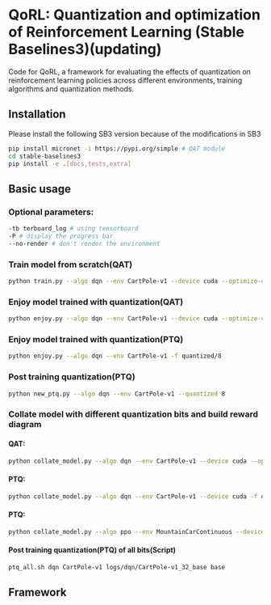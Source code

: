 # QoRL: Quantization and optimization of Reinforcement Learning (Stable Baselines3)(updating)

Code for QoRL, a framework for evaluating the effects of quantization on reinforcement learning policies across different environments, training algorithms and quantization methods.

## Installation

Please install the following SB3 version because of the modifications in SB3
```sh
pip install micronet -i https://pypi.org/simple # QAT module
cd stable-baselines3 
pip install -e .[docs,tests,extra]
```

## Basic usage

### Optional parameters:
```sh
-tb terboard_log # using tensorboard
-P # display the progress bar
--no-render # don't render the environment
```
### Train model from scratch(QAT)
```sh
python train.py --algo dqn --env CartPole-v1 --device cuda --optimize-choice base --quantize 32 -P
```


### Enjoy model trained with quantization(QAT)

```sh
python enjoy.py --algo dqn --env CartPole-v1 --device cuda --optimize-choice base --quantize 8 -f logs/
```


### Enjoy model trained with quantization(PTQ)

```sh
python enjoy.py --algo dqn --env CartPole-v1 -f quantized/8 
```

### Post training quantization(PTQ) 
```sh
python new_ptq.py --algo dqn --env CartPole-v1 --quantized 8 
```

### Collate model with different quantization bits and build reward diagram

#### QAT:
```sh
python collate_model.py --algo dqn --env CartPole-v1 --device cuda --optimize-choice base -f logs/ --no-render
```
#### PTQ:
```sh
python collate_model.py --algo dqn --env CartPole-v1 --device cuda -f quantized --no-render
```
#### PTQ:
```sh
python collate_model.py --algo ppo --env MountainCarContinuous --device cuda -f quantized --no-render
```

#### Post training quantization(PTQ) of all bits(Script)
```sh
ptq_all.sh dqn CartPole-v1 logs/dqn/CartPole-v1_32_base base
```

## Framework


